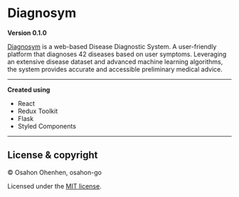 # Diagnosym

**Version 0.1.0**

<a href="https://diagnosym.onrender.com/">Diagnosym</a> is a web-based Disease Diagnostic System. A user-friendly platform that diagnoses 42 diseases based on user symptoms. Leveraging an extensive disease dataset and advanced machine learning algorithms, the system provides accurate and accessible preliminary medical advice. 

---

**Created using**

<ul>
<li>React</li>
<li>Redux Toolkit</li>
<li>Flask</li>
<li>Styled Components</li>
</ul>

---

## License & copyright

© Osahon Ohenhen, osahon-go

Licensed under the [MIT license](LICENSE).

